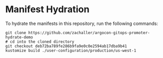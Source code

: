 # Manifest Hydration

To hydrate the manifests in this repository, run the following commands:

```shell
git clone https://github.com/zachaller/argocon-gitops-promoter-hydrate-demo
# cd into the cloned directory
git checkout deb72ba789fe286b9fa9e0c0e2594ab17dba9b41
kustomize build ./user-configuration/production/us-west-1
```
